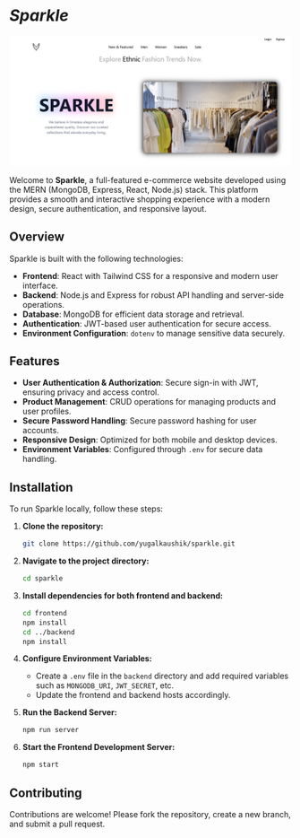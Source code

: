 # *Sparkle*

![Sparkle Preview](./preview.png)

Welcome to **Sparkle**, a full-featured e-commerce website developed using the MERN (MongoDB, Express, React, Node.js) stack. This platform provides a smooth and interactive shopping experience with a modern design, secure authentication, and responsive layout.

## Overview

Sparkle is built with the following technologies:

- **Frontend**: React with Tailwind CSS for a responsive and modern user interface.
- **Backend**: Node.js and Express for robust API handling and server-side operations.
- **Database**: MongoDB for efficient data storage and retrieval.
- **Authentication**: JWT-based user authentication for secure access.
- **Environment Configuration**: `dotenv` to manage sensitive data securely.

## Features

- **User Authentication & Authorization**: Secure sign-in with JWT, ensuring privacy and access control.
- **Product Management**: CRUD operations for managing products and user profiles.
- **Secure Password Handling**: Secure password hashing for user accounts.
- **Responsive Design**: Optimized for both mobile and desktop devices.
- **Environment Variables**: Configured through `.env` for secure data handling.

## Installation

To run Sparkle locally, follow these steps:

1. **Clone the repository:**

    ```bash
    git clone https://github.com/yugalkaushik/sparkle.git
    ```

2. **Navigate to the project directory:**

    ```bash
    cd sparkle
    ```

3. **Install dependencies for both frontend and backend:**

    ```bash
    cd frontend
    npm install
    cd ../backend
    npm install
    ```

4. **Configure Environment Variables:**
   - Create a `.env` file in the `backend` directory and add required variables such as `MONGODB_URI`, `JWT_SECRET`, etc.
   - Update the frontend and backend hosts accordingly.

5. **Run the Backend Server:**

    ```bash
    npm run server
    ```

6. **Start the Frontend Development Server:**

    ```bash
    npm start
    ```

## Contributing

Contributions are welcome! Please fork the repository, create a new branch, and submit a pull request.

